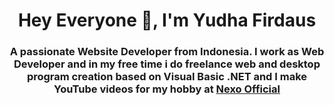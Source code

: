<h1 align="center">Hey Everyone 👋, I'm Yudha Firdaus</h1>

<h3 align="center">A passionate Website Developer from Indonesia. I work as Web Developer and in my free time i do freelance web and desktop program creation based on Visual Basic .NET and I make YouTube videos for my hobby at <a href="https://www.youtube.com/@iamthenexo" target="_blank">Nexo Official</a></h3>
